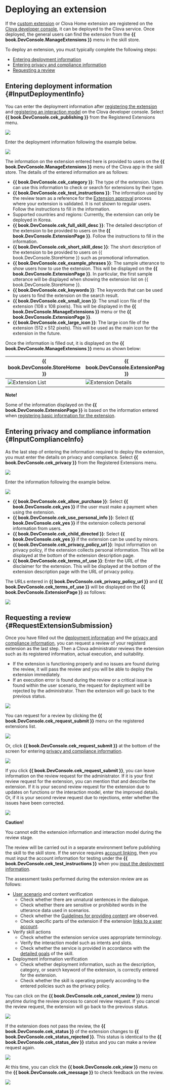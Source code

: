 # Deploying an extension
If the [custom extension](/CEK/Guides/Build_Custom_Extension.md) or Clova Home extension are registered on the [Clova developer console](/DevConsole/Guides/CEK/Register_Extension.md), it can be deployed to the Clova service. Once deployed, the general users can find the extension from the **{{ book.DevConsole.ManageExtensions }}** menu in the skill store.

To deploy an extension, you must typically complete the following steps:

* [Entering deployment information](#InputDeploymentInfo)
* [Entering privacy and compliance information](#InputComplianceInfo)
* [Requesting a review](#RequestExtensionSubmission)

## Entering deployment information {#InputDeploymentInfo}

You can enter the deployment information after [registering the extension](/DevConsole/Guides/CEK/Register_Extension.md) and [registering an interaction model](/DevConsole/Guides/CEK/Register_Interaction_Model.md) on the Clova developer console. Select **{{ book.DevConsole.cek_publishing }}** from the Registered Extensions menu.

![](/DevConsole/Resources/Images/DevConsole-Deployment_Info_Menu.png)

Enter the deployment information following the example below.

![](/DevConsole/Resources/Images/DevConsole-Input_Deployment_Info.png)

The information on the extension entered here is provided to users on the **{{ book.DevConsole.ManageExtensions }}** menu of the Clova app in the skill store. The details of the entered information are as follows:

* **{{ book.DevConsole.cek_category }}**: The type of the extension. Users can use this information to check or search for extensions by their type.
* **{{ book.DevConsole.cek_test_instructions }}**: The information used by the review team as a reference for the [Extension approval](#RequestExtensionSubmission) process where your extension is validated. It is not shown to regular users. Follow the instructions to fill in the information.
* Supported countries and regions: Currently, the extension can only be deployed in Korea.
* **{{ book.DevConsole.cek_full_skill_desc }}**: The detailed description of the extension to be provided to users on the **{{ book.DevConsole.ExtensionPage }}**. Follow the instructions to fill in the information.
* **{{ book.DevConsole.cek_short_skill_desc }}**: The short description of the extension to be provided to users on {{ book.DevConsole.StoreHome }} such as promotional information.
* **{{ book.DevConsole.cek_example_phrases }}**: The sample utterance to show users how to use the extension. This will be displayed on the **{{ book.DevConsole.ExtensionPage }}**. In particular, the first sample utterance will be displayed when showing the extension list on {{ book.DevConsole.StoreHome }}.
* **{{ book.DevConsole.cek_keywords }}**: The keywords that can be used by users to find the extension on the search result.
* **{{ book.DevConsole.cek_small_icon }}**: The small icon file of the extension (108 x 108 pixels). This will be displayed in the **{{ book.DevConsole.ManageExtensions }}** menu or the **{{ book.DevConsole.ExtensionPage }}**.
* **{{ book.DevConsole.cek_large_icon }}**: The large icon file of the extension (512 x 512 pixels). This will be used as the main icon for the extension in the future.

Once the information is filled out, it is displayed on the **{{ book.DevConsole.ManageExtensions }}** menu as shown below:

| {{ book.DevConsole.StoreHome }} | {{ book.DevConsole.ExtensionPage }}   |
|-------------------|-------------------|
| ![Extension List](/DevConsole/Resources/Images/DevConsole-Store_UI_Example-Extension_Store_Home.png) | ![Extension Details](/DevConsole/Resources/Images/DevConsole-Store_UI_Example-Extension_Page.png) |

<div class="note">
  <p><strong>Note!</strong></p>
  <p>Some of the information displayed on the <strong>{{ book.DevConsole.ExtensionPage }}</strong> is based on the information entered when <a href="/DevConsole/Guides/CEK/Register_Extension.html#InputExtensionInfo">registering basic information for the extension</a>.</p>
</div>

## Entering privacy and compliance information {#InputComplianceInfo}

As the last step of entering the information required to deploy the extension, you must enter the details on privacy and compliance. Select **{{ book.DevConsole.cek_privacy }}** from the Registered Extensions menu.

![](/DevConsole/Resources/Images/DevConsole-Policy_Menu.png)

Enter the information following the example below.

![](/DevConsole/Resources/Images/DevConsole-Input_Policy.png)

* **{{ book.DevConsole.cek_allow_purchase }}**: Select **{{ book.DevConsole.cek_yes }}** if the user must make a payment when using the extension.
* **{{ book.DevConsole.cek_use_personal_info }}**: Select **{{ book.DevConsole.cek_yes }}** if the extension collects personal information from users.
* **{{ book.DevConsole.cek_child_directed }}**: Select **{{ book.DevConsole.cek_yes }}** if the extension can be used by minors.
* **{{ book.DevConsole.cek_privacy_policy_url }}**: Input information on privacy policy, if the extension collects personal information. This will be displayed at the bottom of the extension description page.
* **{{ book.DevConsole.cek_terms_of_use }}**: Enter the URL of the disclaimer for the extension. This will be displayed at the bottom of the extension description page with the URL of privacy policy.

The URLs entered in **{{ book.DevConsole.cek_privacy_policy_url }}** and **{{ book.DevConsole.cek_terms_of_use }}** will be displayed on the **{{ book.DevConsole.ExtensionPage }}** as follows:

![](/DevConsole/Resources/Images/DevConsole-Store_UI_Example-Extension_Policy.png)

## Requesting a review {#RequestExtensionSubmission}

Once you have filled out the [deployment information](#InputDeploymentInfo) and the [privacy and compliance information](#InputComplianceInfo), you can request a review of your registerd extension as the last step. Then a Clova administrator reviews the extension such as its registered information, actual execution, and suitability.

* If the extension is functioning properly and no issues are found during the review, it will pass the review and you will be able to deploy the extension immediately.
* If an execution error is found during the review or a critical issue is found within the user scenario, the request for deployment will be rejected by the administrator. Then the extension will go back to the previous status.

![](/DevConsole/Resources/Images/DevConsole-Extension_Submission_Process.png)

You can request for a review by clicking the **{{ book.DevConsole.cek_request_submit }}** menu on the registered extensions list.

![](/DevConsole/Resources/Images/DevConsole-Submit_Extension_1.png)

Or, click **{{ book.DevConsole.cek_request_submit }}** at the bottom of the screen for entering [privacy and compliance information](#InputComplianceInfo).

![](/DevConsole/Resources/Images/DevConsole-Submit_Extension_2.png)

If you click **{{ book.DevConsole.cek_request_submit }}**, you can leave information on the review request for the administrator. If it is your first review request for the extension, you can mention that and describe the extension. If it is your second review request for the extension due to updates on functions or the interaction model, enter the improved details. Or, if it is your second review request due to rejections, enter whether the issues have been corrected.

![](/DevConsole/Resources/Images/DevConsole-Submission_Request_Message.png)

<div class="danger">
  <p><strong>Caution!</strong></p>
  <p>You cannot edit the extension information and interaction model during the review stage.</p>
</div>

The review will be carried out in a separate environment before publishing the skill to the skill store. If the service requires [account linking](/CEK/Guides/Link_User_Account.md), then you must input the account information for testing under the **{{ book.DevConsole.cek_test_instructions }}** when you [input the deployment information](#InputDeploymentInfo).

The assessment tasks performed during the extension review are as follows:

* [User scenario](/Design/Design_Guideline_For_Extension.md#MakeUseCaseScenarioScript) and content verification
  * Check whether there are unnatural sentences in the dialogue.
  * Check whether there are sensitive or prohibited words in the utterance data used in scenarios.
  * Check whether the [Guidelines for providing content](/Design/Design_Guideline_For_Extension.md#ContentGuideline) are observed.
  * Check specific parts of the extension if the extension [links to a user account](/CEK/Guides/Link_User_Account.md).
* Verify skill actions
  * Check whether the extension service uses appropriate terminology.
  * Verify the interaction model such as intents and slots.
  * Check whether the service is provided in accordance with the [detailed goals](/Design/Design_Guideline_For_Extension.md#SettingGoal) of the skill.
* Deployment information verification
  * Check whether deployment information, such as the description, category, or search keyword of the extension, is correctly entered for the extension.
  * Check whether the skill is operating properly according to the entered policies such as the privacy policy.

You can click on the **{{ book.DevConsole.cek_cancel_review }}** menu anytime during the review process to cancel review request. If you cancel the review request, the extension will go back to the previous status.

![](/DevConsole/Resources/Images/DevConsole-Cancel_Submission.png)

If the extension does not pass the review, the **{{ book.DevConsole.cek_status }}** of the extension changes to **{{ book.DevConsole.cek_status_rejected }}**. This status is identical to the **{{ book.DevConsole.cek_status_dev }}** status and you can make a review request again.

![](/DevConsole/Resources/Images/DevConsole-Extension_Submission_Rejected.png)

At this time, you can click the **{{ book.DevConsole.cek_view }}** menu on the **{{ book.DevConsole.cek_message }}** to check feedback on the review.

![](/DevConsole/Resources/Images/DevConsole-Show_Submission_Feedback.png)
